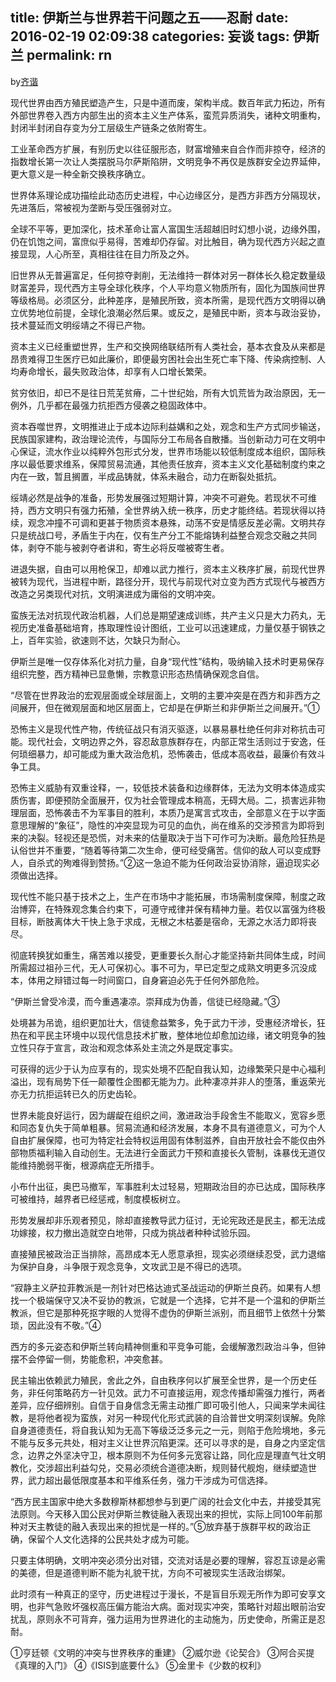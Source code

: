 title: 伊斯兰与世界若干问题之五——忍耐
date: 2016-02-19 02:09:38
categories: 妄谈
tags: 伊斯兰
permalink: rn
---
by[齐谐](http://caute.net/about/)

现代世界由西方殖民塑造产生，只是中道而废，架构半成。数百年武力拓边，所有外部世界卷入西方内部生出的资本主义生产体系，蛮荒异质消失，诸种文明重构，封闭半封闭自存变为分工层级生产链条之依附寄生。

工业革命西方扩展，有别历史以往征服形态，财富增殖来自合作而非掠夺，经济的指数增长第一次让人类摆脱马尔萨斯陷阱，文明竞争不再仅是族群安全边界延伸，更大意义是一种全新交换秩序确立。
<!--more-->

世界体系理论成功描绘此动态历史进程，中心边缘区分，是西方非西方分隔现状，先进落后，常被视为垄断与受压强弱对立。

全球不平等，更加深化，技术革命让富人富国生活超越旧时幻想小说，边缘外围，仍在饥饱之间，富庶似乎易得，苦难却仍存留。对比触目，确为现代西方兴起之直接显现，人心所至，真相往往在目力所及之外。

旧世界从无普遍富足，任何掠夺剥削，无法维持一群体对另一群体长久稳定数量级财富差异，现代西方主导全球化秩序，个人平均意义物质所有，固化为国族间世界等级格局。必须区分，此种差序，是殖民所致，资本所需，是现代西方文明得以确立优势地位前提，全球化浪潮必然后果。或反之，是殖民中断，资本与政治妥协，技术蔓延而文明绥靖之不得已产物。

资本主义已经重塑世界，生产和交换网络联结所有人类社会，基本衣食及从来都是昂贵难得卫生医疗已如此廉价，即便最穷困社会出生死亡率下降、传染病控制、人均寿命增长，最失败政治体，却享有人口增长繁荣。

贫穷依旧，却已不是往日荒芜贫瘠，二十世纪始，所有大饥荒皆为政治原因，无一例外，几乎都在最强力抗拒西方侵袭之稳固政体中。

资本吞噬世界，文明推进止于成本边际利益媾和之处，观念和生产方式同步输送，民族国家建构，政治理论流传，与国际分工布局各自散播。当创新动力可在文明中心保证，流水作业以纯粹外包形式分发，世界市场能以较低制度成本组织，国际秩序以最低要求维系，保障贸易流通，其他责任放弃，资本主义文化基础制度约束之内在一致，暂且搁置，半成品铸就，体系未融合，动力在断裂处抵抗。

绥靖必然是战争的准备，形势发展强过短期计算，冲突不可避免。若现状不可维持，西方文明只有强力拓殖，全世界纳入统一秩序，历史才能终结。若现状得以持续，观念冲撞不可调和更甚于物质资本悬殊，动荡不安是情感反差必需。文明共存只是统战口号，矛盾生于内在，仅有生产分工不能熔铸利益整合观念交融之共同体，剥夺不能与被剥夺者讲和，寄生必将反噬被寄生者。

进退失据，自由可以用枪保卫，却难以武力推行，资本主义秩序扩展，前现代世界被转为现代，当进程中断，路径分开，现代与前现代对立变为西方式现代与被西方改造之另类现代对抗，文明演进成为庸俗的文明冲突。

蛮族无法对抗现代政治机器，人们总是期望速成训练，共产主义只是大力药丸，无视历史准备基础培育，拣取理性设计图纸，工业可以迅速建成，力量仅基于钢铁之上，百年实验，欲速则不达，欠缺只为耐心。

伊斯兰是唯一仅存体系化对抗力量，自身“现代性”结构，吸纳输入技术时更易保存组织完整，西方精神已显惫懒，宗教意识形态热情确保观念自信。

“尽管在世界政治的宏观层面或全球层面上，文明的主要冲突是在西方和非西方之间展开，但在微观层面和地区层面上，它却是在伊斯兰和非伊斯兰之间展开。”①

恐怖主义是现代性产物，传统征战只有消灭驱逐，以暴易暴杜绝任何非对称抗击可能。现代社会，文明边界之外，容忍敌意族群存在，内部正常生活则过于安逸，任何琐细暴力，却可能成为重大政治危机，恐怖袭击，低成本高收益，最廉价有效斗争工具。

恐怖主义威胁有双重诠释，一，较低技术装备和边缘群体，无法为文明本体造成实质伤害，即便预防全面展开，仅为社会管理成本稍高，无碍大局。二，损害远非物理层面，恐怖袭击不为军事目的胜利，本质乃是寓言式攻击，全部意义在于以字面意思理解的“象征”，隐性的冲突显现为可见的血仇，尚在维系的交涉预言为即将到来的决裂。轻视还是恐慌，对未来的估量取决于当下可作可为决断。最危险狂热是认俗世并不重要，“随着等待第二次生命，便可经受痛苦。信仰的敌人可以变成野人，自杀式的殉难得到赞扬。”②这一急迫不能为任何政治妥协消除，逼迫现实必须做出选择。

现代性不能只基于技术之上，生产在市场中才能拓展，市场需制度保障，制度之政治博弈，在特殊观念集合约束下，可遵守戒律并保有精神力量。若仅以富强为终极目标，断肢离体大干快上急于求成，无根之木枯萎是宿命，无源之水活力即将丧尽。

彻底转换犹如重生，痛苦难以接受，更重要长久耐心才能坚持新共同体生成，时间所需超过祖孙三代，无人可保初心。事不可为，早已定型之成熟文明更多沉没成本，体用之辩错过每一时间窗口，自身窘迫必先于任何外部危险。

“伊斯兰曾受冷漠，而今重遇凄凉。崇拜成为伪善，信徒已经隐藏。”③

处境甚为吊诡，组织更加壮大，信徒愈益繁多，免于武力干涉，受惠经济增长，狂热在和平民主环境中以现代信息技术扩散，整体地位却愈加边缘，诸文明竞争的独立性只存于宣言，政治和观念体系处主流之外是既定事实。

可获得的远少于认为应享有的，现实处境不匹配自我认知，边缘繁荣只是中心福利溢出，现有局势下任一颠覆性企图都无能为力。此种凄凉并非人的堕落，重返荣光亦无力抗拒运转已久的历史齿轮。

世界未能良好运行，因为龌龊在组织之间，激进政治手段舍生不能取义，宽容乡愿和同态复仇失于简单粗暴。贸易流通和经济发展，本身不具有道德意义，可为个人自由扩展保障，也可为特定社会特权运用固有体制滋养，自由开放社会不能仅由外部物质福利输入自动创生。无法进行全面武力干预和直接长久管制，诛暴伐无道仅能维持脆弱平衡，根源病症无所措手。

小布什出征，奥巴马撤军，军事胜利太过轻易，短期政治目的亦已达成，国际秩序可被维持，越界者已经惩戒，制度模板树立。

形势发展却非乐观者预见，除却直接教导武力征讨，无论宪政还是民主，都无法成功嫁接，权力撤出造就空白地带，只成为挑战者种种试验乐园。

直接殖民被政治正当排除，高昂成本无人愿意承担，现实必须继续忍受，武力退缩为保护自身，斗争限于观念竞争，文攻武卫是不得已的选项。

“寂静主义萨拉菲教派是一剂针对巴格达迪式圣战运动的伊斯兰良药。如果有人想找一个极端保守又决不妥协的教派，它就是一个选择，它并不是一个温和的伊斯兰教派，但它是那种死抠字眼的人觉得不虚伪的伊斯兰派别，而且细节上依然十分繁琐，因此没有不敬。”④

西方的多元姿态和伊斯兰转向精神侧重和平竞争可能，会缓解激烈政治斗争，但钟摆不会停留一侧，势能愈积，冲突愈甚。

民主输出依赖武力殖民，舍此之外，自由秩序何以扩展至全世界，是一个历史任务，非任何策略药方一针见效。武力不可直接运用，观念传播却需强力推行，两者差异，应仔细辨别。自信于自身信念无需主动推广即可吸引他人，只闻来学未闻往教，是将他者视为蛮族，对另一种现代化形式武装的自洽普世文明深刻误解。免除自身道德责任，将自我认知为无高下等级泛泛多元之一元，则陷于危险境地，多元不能与反多元共处，相对主义让世界沉陷更深。还可以寻求的是，自身之内坚定信念，边界之外坚决守卫，根本原则不为任何多元宽容让路，同化应是理直气壮文明教化，交涉超出利益勾兑，交易必须统合道德决断，规则替代舰炮，继续塑造世界，武力超出最低限度基本和平维系任务，强力干涉成为可信选择。

“西方民主国家中绝大多数穆斯林都想参与到更广阔的社会文化中去，并接受其宪法原则。今天移入囯公民对伊斯兰教徒融入表现出来的担忧，实际上同100年前那种对天主教徒的融入表现出来的担忧是一样的。”⑤放弃基于族群平权的政治正确，保留个人文化选择的公民共处才成为可能。

只要主体明确，文明冲突必须分出对错，交流对话是必要的理解，容忍互谅是必需的美德，但是道德判断不能为礼貌干扰，方向不可被现实生活政治绑架。

此时须有一种真正的坚守，历史进程过于漫长，不是盲目乐观无所作为即可安享文明，也非气急败坏强权高压偏方能治大病。面对现实冲突，策略针对超出眼前治安扰乱，原则永不可背弃，强力运用为世界进化的主动施为，历史使命，所需正是忍耐。

①亨廷顿《文明的冲突与世界秩序的重建》
②威尔逊《论契合》
③阿合买提《真理的入门》
④《ISIS到底要什么》
⑤金里卡《少数的权利》